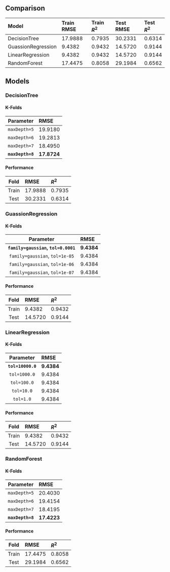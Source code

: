 ## Comparison
|Model|Train RMSE|Train $R^2$|Test RMSE|Test $R^2$|
|:--|:---|:---|:---|:---|
|DecisionTree|17.9888|0.7935|30.2331|0.6314|
|GuassionRegression|9.4382|0.9432|14.5720|0.9144|
|LinearRegression|9.4382|0.9432|14.5720|0.9144|
|RandomForest|17.4475|0.8058|29.1984|0.6562|
## Models
### DecisionTree
#### K-Folds
|Parameter|RMSE|
|:-----:|:---|
|`maxDepth=5`|19.9180|
|`maxDepth=6`|19.2813|
|`maxDepth=7`|18.4950|
|**`maxDepth=8`**|**17.8724**|
#### Performance
|Fold|RMSE|$R^2$|
|:---:|:---|:---|
|Train|17.9888|0.7935|
|Test|30.2331|0.6314|
### GuassionRegression
#### K-Folds
|Parameter|RMSE|
|:-----:|:---|
|**`family=gaussian`, `tol=0.0001`**|**9.4384**|
|`family=gaussian`, `tol=1e-05`|9.4384|
|`family=gaussian`, `tol=1e-06`|9.4384|
|`family=gaussian`, `tol=1e-07`|9.4384|
#### Performance
|Fold|RMSE|$R^2$|
|:---:|:---|:---|
|Train|9.4382|0.9432|
|Test|14.5720|0.9144|
### LinearRegression
#### K-Folds
|Parameter|RMSE|
|:-----:|:---|
|**`tol=10000.0`**|**9.4384**|
|`tol=1000.0`|9.4384|
|`tol=100.0`|9.4384|
|`tol=10.0`|9.4384|
|`tol=1.0`|9.4384|
#### Performance
|Fold|RMSE|$R^2$|
|:---:|:---|:---|
|Train|9.4382|0.9432|
|Test|14.5720|0.9144|
### RandomForest
#### K-Folds
|Parameter|RMSE|
|:-----:|:---|
|`maxDepth=5`|20.4030|
|`maxDepth=6`|19.4154|
|`maxDepth=7`|18.4195|
|**`maxDepth=8`**|**17.4223**|
#### Performance
|Fold|RMSE|$R^2$|
|:---:|:---|:---|
|Train|17.4475|0.8058|
|Test|29.1984|0.6562|
